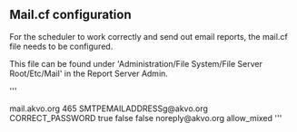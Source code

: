 ## Mail.cf configuration

For the scheduler to work correctly and send out email reports, the mail.cf file needs to be configured.

This file can be found under 'Administration/File System/File Server Root/Etc/Mail' in the Report Server Admin.

'''
<?xml version="1.0" encoding="UTF-8"?>
<configuration>
   <smtp>
      <host>mail.akvo.org</host>
      <port>465</port>
      <username>SMTPEMAILADDRESSg@akvo.org</username>
      <password>CORRECT_PASSWORD</password>
      <ssl>true</ssl>
      <tls>
         <enable>false</enable>
         <require>false</require>
      </tls>
   </smtp>
   <mail>
      <sender>noreply@akvo.org</sender>
      <encryptionPolicy>allow_mixed</encryptionPolicy>
   </mail>
</configuration>
'''
